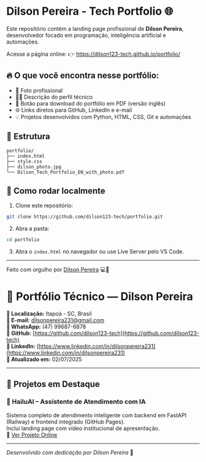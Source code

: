 # Dilson Pereira - Tech Portfolio 🌐

Este repositório contém a landing page profissional de **Dilson Pereira**, desenvolvedor focado em programação, inteligência artificial e automações.

Acesse a página online:
👉 https://dilson123-tech.github.io/portfolio/

## 🔥 O que você encontra nesse portfólio:

- 📸 Foto profissional
- 🧑‍💻 Descrição do perfil técnico
- 📄 Botão para download do portfólio em PDF (versão inglês)
- 🌐 Links diretos para GitHub, LinkedIn e e-mail
- 💡 Projetos desenvolvidos com Python, HTML, CSS, Git e automações

## 📁 Estrutura

```
portfolio/
├── index.html
├── style.css
├── dilson_photo.jpg
└── Dilson_Tech_Portfolio_EN_with_photo.pdf
```

## 🚀 Como rodar localmente

1. Clone este repositório:
```bash
git clone https://github.com/dilson123-tech/portfolio.git
```

2. Abra a pasta:
```bash
cd portfolio
```

3. Abra o `index.html` no navegador ou use Live Server pelo VS Code.

---

Feito com orgulho por [Dilson Pereira](https://github.com/dilson123-tech) 💻🚀

# 💼 Portfólio Técnico — Dilson Pereira

**📍 Localização:** Itapoá - SC, Brasil  
**📧 E-mail:** dilsonpereira231@gmail.com  
**📱 WhatsApp:** (47) 99687-6878  
**🐙 GitHub:** [https://github.com/dilson123-tech](https://github.com/dilson123-tech)  
**💼 LinkedIn:** [https://www.linkedin.com/in/dilsonpereira231](https://www.linkedin.com/in/dilsonpereira231)  
**📅 Atualizado em:** 02/07/2025

---

## 🚀 Projetos em Destaque

### 🔹 HailuAI – Assistente de Atendimento com IA
Sistema completo de atendimento inteligente com backend em FastAPI (Railway) e frontend integrado (GitHub Pages).  
Inclui landing page com vídeo institucional de apresentação.  
🔗 [Ver Projeto Online](https://dilson123-tech.github.io/hailuai-frontend)

---

_Desenvolvido com dedicação por Dilson Pereira_ 🚀

